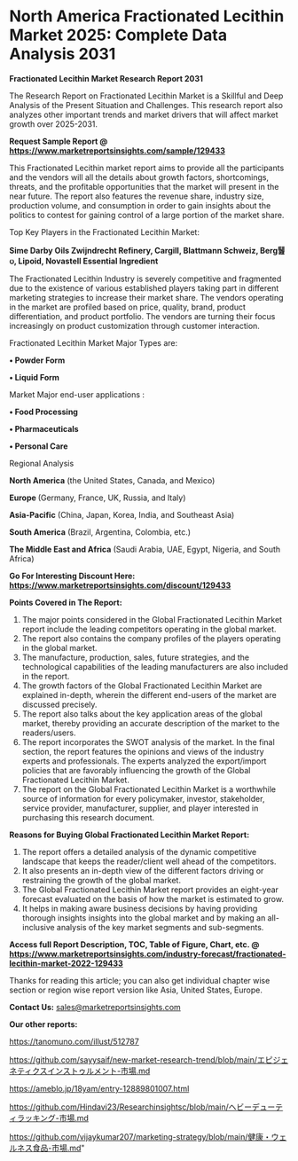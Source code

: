 # North America Fractionated Lecithin Market 2025: Complete Data Analysis 2031

<strong>Fractionated Lecithin Market Research Report 2031</strong>

The Research Report on Fractionated Lecithin Market is a Skillful and Deep Analysis of the Present Situation and Challenges. This research report also analyzes other important trends and market drivers that will affect market growth over 2025-2031.

<strong>Request Sample Report @ <a href=https://www.marketreportsinsights.com/sample/129433>https://www.marketreportsinsights.com/sample/129433</a></strong>

This Fractionated Lecithin market report aims to provide all the participants and the vendors will all the details about growth factors, shortcomings, threats, and the profitable opportunities that the market will present in the near future. The report also features the revenue share, industry size, production volume, and consumption in order to gain insights about the politics to contest for gaining control of a large portion of the market share.

Top Key Players in the Fractionated Lecithin Market:

<strong>Sime Darby Oils Zwijndrecht Refinery, Cargill, Blattmann Schweiz, Berg퉲ᦢ, Lipoid, Novastell Essential Ingredient</strong>

The Fractionated Lecithin Industry is severely competitive and fragmented due to the existence of various established players taking part in different marketing strategies to increase their market share. The vendors operating in the market are profiled based on price, quality, brand, product differentiation, and product portfolio. The vendors are turning their focus increasingly on product customization through customer interaction.

Fractionated Lecithin Market Major Types are:

<strong>• Powder Form

• Liquid Form</strong>

Market Major end-user applications :

<strong>• Food Processing

• Pharmaceuticals

• Personal Care</strong>

Regional Analysis

</u><strong><b>North America</b></strong> (the United States, Canada, and Mexico)

<strong><b>Europe </b></strong>(Germany, France, UK, Russia, and Italy)

<strong><b>Asia-Pacific</b></strong> (China, Japan, Korea, India, and Southeast Asia)

<strong><b>South America</b></strong> (Brazil, Argentina, Colombia, etc.)

<strong><b>The Middle East and Africa</b></strong> (Saudi Arabia, UAE, Egypt, Nigeria, and South Africa)

<strong>Go For Interesting Discount Here: <a href=https://www.marketreportsinsights.com/discount/129433>https://www.marketreportsinsights.com/discount/129433</a></strong>

<strong>Points Covered in The Report:</strong>
<ol>
  <li>The major points considered in the Global Fractionated Lecithin Market report include the leading competitors operating in the global market.</li>
  <li>The report also contains the company profiles of the players operating in the global market.</li>
  <li>The manufacture, production, sales, future strategies, and the technological capabilities of the leading manufacturers are also included in the report.</li>
  <li>The growth factors of the Global Fractionated Lecithin Market are explained in-depth, wherein the different end-users of the market are discussed precisely.</li>
  <li>The report also talks about the key application areas of the global market, thereby providing an accurate description of the market to the readers/users.</li>
  <li>The report incorporates the SWOT analysis of the market. In the final section, the report features the opinions and views of the industry experts and professionals. The experts analyzed the export/import policies that are favorably influencing the growth of the Global Fractionated Lecithin Market.</li>
  <li>The report on the Global Fractionated Lecithin Market is a worthwhile source of information for every policymaker, investor, stakeholder, service provider, manufacturer, supplier, and player interested in purchasing this research document.</li>
</ol>
<strong>Reasons for Buying Global Fractionated Lecithin Market Report:</strong>

<ol>
  <li>The report offers a detailed analysis of the dynamic competitive landscape that keeps the reader/client well ahead of the competitors.</li>
  <li>It also presents an in-depth view of the different factors driving or restraining the growth of the global market.</li>
  <li>The Global Fractionated Lecithin Market report provides an eight-year forecast evaluated on the basis of how the market is estimated to grow.</li>
  <li>It helps in making aware business decisions by having providing thorough insights insights into the global market and by making an all-inclusive analysis of the key market segments and sub-segments.</li>
</ol>
<strong>Access full Report Description, TOC, Table of Figure, Chart, etc. @ <a href=https://www.marketreportsinsights.com/industry-forecast/fractionated-lecithin-market-2022-129433>https://www.marketreportsinsights.com/industry-forecast/fractionated-lecithin-market-2022-129433</a></strong>


Thanks for reading this article; you can also get individual chapter wise section or region wise report version like Asia, United States, Europe.

<strong>Contact Us:</strong>
sales@marketreportsinsights.com

<strong>Our other reports:</strong>

<a href=https://tanomuno.com/illust/512787>https://tanomuno.com/illust/512787</a>

<a href=https://github.com/sayysaif/new-market-research-trend/blob/main/エピジェネティクスインストゥルメント-市場.md>https://github.com/sayysaif/new-market-research-trend/blob/main/エピジェネティクスインストゥルメント-市場.md</a>

<a href=https://ameblo.jp/18yam/entry-12889801007.html>https://ameblo.jp/18yam/entry-12889801007.html</a>

<a href=https://github.com/Hindavi23/Researchinsightsc/blob/main/ヘビーデューティラッキング-市場.md>https://github.com/Hindavi23/Researchinsightsc/blob/main/ヘビーデューティラッキング-市場.md</a>

<a href=https://github.com/vijaykumar207/marketing-strategy/blob/main/健康・ウェルネス食品-市場.md>https://github.com/vijaykumar207/marketing-strategy/blob/main/健康・ウェルネス食品-市場.md</a>"

